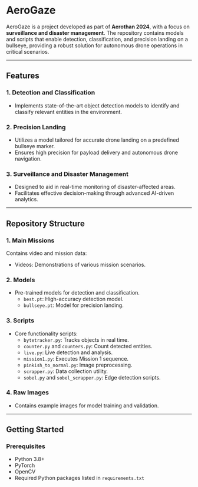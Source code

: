 # AeroGaze

AeroGaze is a project developed as part of **Aerothan 2024**, with a focus on **surveillance and disaster management**. The repository contains models and scripts that enable detection, classification, and precision landing on a bullseye, providing a robust solution for autonomous drone operations in critical scenarios.

---

## **Features**

### 1. **Detection and Classification**
- Implements state-of-the-art object detection models to identify and classify relevant entities in the environment.

### 2. **Precision Landing**
- Utilizes a model tailored for accurate drone landing on a predefined bullseye marker.
- Ensures high precision for payload delivery and autonomous drone navigation.

### 3. **Surveillance and Disaster Management**
- Designed to aid in real-time monitoring of disaster-affected areas.
- Facilitates effective decision-making through advanced AI-driven analytics.

---

## **Repository Structure**

### **1. Main Missions**
Contains video and mission data:
- Videos: Demonstrations of various mission scenarios.

### **2. Models**
- Pre-trained models for detection and classification.
  - `best.pt`: High-accuracy detection model.
  - `bullseye.pt`: Model for precision landing.

### **3. Scripts**
- Core functionality scripts:
  - `bytetracker.py`: Tracks objects in real time.
  - `counter.py` and `counters.py`: Count detected entities.
  - `live.py`: Live detection and analysis.
  - `mission1.py`: Executes Mission 1 sequence.
  - `pinkish_to_normal.py`: Image preprocessing.
  - `scrapper.py`: Data collection utility.
  - `sobel.py` and `sobel_scrapper.py`: Edge detection scripts.

### **4. Raw Images**
- Contains example images for model training and validation.

---

## **Getting Started**

### **Prerequisites**
- Python 3.8+
- PyTorch
- OpenCV
- Required Python packages listed in `requirements.txt`
